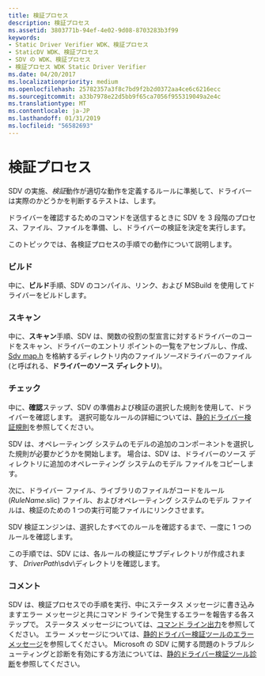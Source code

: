 ```yaml
---
title: 検証プロセス
description: 検証プロセス
ms.assetid: 3803771b-94ef-4e02-9d08-8703283b3f99
keywords:
- Static Driver Verifier WDK、検証プロセス
- StaticDV WDK、検証プロセス
- SDV の WDK、検証プロセス
- 検証プロセス WDK Static Driver Verifier
ms.date: 04/20/2017
ms.localizationpriority: medium
ms.openlocfilehash: 25782357a3f8c7bd9f2b2d0372aa4ce6c6216ecc
ms.sourcegitcommit: a33b7978e22d5bb9f65ca7056f955319049a2e4c
ms.translationtype: MT
ms.contentlocale: ja-JP
ms.lasthandoff: 01/31/2019
ms.locfileid: "56582693"
---
```

# <a name="verification-process"></a>検証プロセス


SDV の実施、*検証*動作が適切な動作を定義するルールに準拠して、ドライバーは実際のかどうかを判断するテストは、します。

ドライバーを確認するためのコマンドを送信するときに SDV を 3 段階のプロセス、ファイル、ファイルを準備、し、ドライバーの検証を決定を実行します。

このトピックでは、各検証プロセスの手順での動作について説明します。

### <a name="span-idbuildspanspan-idbuildspanbuild"></a><span id="build"></span><span id="BUILD"></span>ビルド

中に、**ビルド**手順、SDV のコンパイル、リンク、および MSBuild を使用してドライバーをビルドします。

### <a name="span-idscanspanspan-idscanspanscan"></a><span id="scan"></span><span id="SCAN"></span>スキャン

中に、**スキャン**手順、SDV は、関数の役割の型宣言に対するドライバーのコードをスキャン、ドライバーのエントリ ポイントの一覧をアセンブルし、作成、 [Sdv map.h](sdv-map-h.md) を格納するディレクトリ内のファイル*ソース*ドライバーのファイル (と呼ばれる、**ドライバーのソース ディレクトリ**)。

### <a name="span-idcheckspanspan-idcheckspancheck"></a><span id="check"></span><span id="CHECK"></span>チェック

中に、**確認**ステップ、SDV の準備および検証の選択した規則を使用して、ドライバーを確認します。 選択可能なルールの詳細については、[静的ドライバー検証規則](https://msdn.microsoft.com/library/windows/hardware/ff551714)を参照してください。

SDV は、オペレーティング システムのモデルの追加のコンポーネントを選択した規則が必要かどうかを開始します。 場合は、SDV は、ドライバーのソース ディレクトリに追加のオペレーティング システムのモデル ファイルをコピーします。

次に、ドライバー ファイル、ライブラリのファイルがコードをルール (*RuleName*.slic) ファイル、およびオペレーティング システムのモデル ファイルは、検証のための 1 つの実行可能ファイルにリンクさせます。

SDV 検証エンジンは、選択したすべてのルールを確認するまで、一度に 1 つのルールを確認します。

この手順では、SDV には、各ルールの検証にサブディレクトリが作成されます、 *DriverPath*\\sdv\\ディレクトリを確認します。

### <a name="span-idcommentspanspan-idcommentspancomment"></a><span id="comment"></span><span id="COMMENT"></span>コメント

SDV は、検証プロセスでの手順を実行、中にステータス メッセージに書き込みますエラー メッセージと共にコマンド ラインで発生するエラーを報告する各ステップで。 ステータス メッセージについては、[コマンド ライン出力](command-line-output.md)を参照してください。 エラー メッセージについては、[静的ドライバー検証ツールのエラー メッセージ](static-driver-verifier-error-messages.md)を参照してください。 Microsoft の SDV に関する問題のトラブルシューティングと診断を有効にする方法については、[静的ドライバー検証ツール診断](static-driver-verifier-diagnostics.md)を参照してください。

 

 





